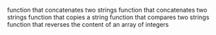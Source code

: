 function that concatenates two strings
function that concatenates two strings
function that copies a string
function that compares two strings
function that reverses the content of an array of integers
